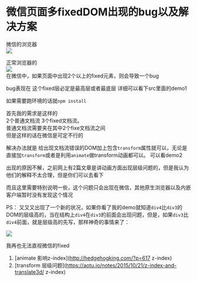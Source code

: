 # 微信页面多fixedDOM出现的bug以及解决方案

微信的浏览器  
![](https://github.com/semi-xi/blog/raw/master/fixed/src/img/wrong.png)  

正常浏览器的  
![](https://github.com/semi-xi/blog/raw/master/fixed/src/img/right.jpg)  
在微信中，如果页面中出现2个以上的fixed元素，则会导致一个bug

bug表现在 这个fixed层必定是最高层或者最底层  详细可以看下src里面的demo1

如果需要跑环境的话就`npm install`

首先我的需求是这样的  
2个普通文档流 3个fixed文档流。  
普通文档流需要夹在其中2个fixe文档流之间  
但是这样的话在微信是可定不行的  


解决办法就是 给出现文档流错误的DOM加上包含`transform`属性就可以，无论是直接加`transform`或者是利用`animate`做transform动画都可以。  可以看demo2

出现的原因不解，之前网上有2篇文章是讲动画方面出现层级问题的，但是我认为他们的解释不太合理，但是你们可以去看下

而且这里需要特别说明一些，这个问题只会出现在微信，其他原生浏览器以及内嵌客户端暂时没有发现这个情况

PS：
又又又出现了一个新的状况，如果你看了我的demo就知道`div4`比`div3`的DOM的层级高的，当在结构上`div4`在`div3`的前面会出现问题，但是，如果`div3`比`div4`前面，就是层级高的先写，那样神奇的事情来了：

![](https://github.com/semi-xi/blog/raw/master/fixed/src/img/other.png)

我再也无法直视微信的fixed


1. [animate 影响z-index](http://hedgehogking.com/?p=617  z-index)
1. [transform 层级问题](https://aotu.io/notes/2015/10/21/z-index-and-translate3d/ z-index)
